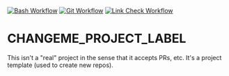 [![Bash Workflow](https://github.com/vpayno/CHANGEME-REPONAME/actions/workflows/bash.yml/badge.svg)](https://github.com/vpayno/CHANGEME-REPONAME/actions/workflows/bash.yml)
[![Git Workflow](https://github.com/vpayno/CHANGEME-REPONAME/actions/workflows/git.yml/badge.svg)](https://github.com/vpayno/CHANGEME-REPONAME/actions/workflows/git.yml)
[![Link Check Workflow](https://github.com/vpayno/CHANGEME-REPONAME/actions/workflows/links.yml/badge.svg)](https://github.com/vpayno/CHANGEME-REPONAME/actions/workflows/links.yml)

# CHANGEME_PROJECT_LABEL

This isn't a "real" project in the sense that it accepts PRs, etc. It's a project template (used to create new repos).
